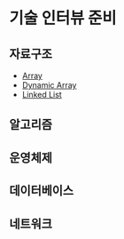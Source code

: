 # 기술 인터뷰 준비

## 자료구조
- [Array](자료구조/Array와%20Linked%20List/Array란.md)
- [Dynamic Array](자료구조/Array와%20Linked%20List/Dynamic%20Array.md)
- [Linked List](자료구조/Array와%20Linked%20List/Linked%20List.md)
## 알고리즘


## 운영체제


## 데이터베이스


## 네트워크


